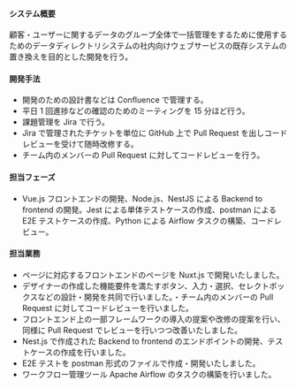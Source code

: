 #### システム概要

顧客・ユーザーに関するデータのグループ全体で一括管理をするために使用するためのデータディレクトリシステムの社内向けウェブサービスの既存システムの置き換えを目的とした開発を行う。

#### 開発手法

- 開発のための設計書などは Confluence で管理する。
- 平日 1 回進捗などの確認のためのミーティングを 15 分ほど行う。
- 課題管理を Jira で行う。
- Jira で管理されたチケットを単位に GitHub 上で Pull Request を出しコードレビューを受けて随時改修する。
- チーム内のメンバーの Pull Request に対してコードレビューを行う。

#### 担当フェーズ

- Vue.js フロントエンドの開発、Node.js、NestJS による Backend to frontend の開発。Jest による単体テストケースの作成、postman による E2E テストケースの作成、Python による Airflow タスクの構築、コードレビュー。

#### 担当業務

- ページに対応するフロントエンドのページを Nuxt.js で開発いたしました。
- デザイナーの作成した機能要件を満たすボタン、入力・選択、セレクトボックスなどの設計・開発を共同で行いました。・チーム内のメンバーの Pull Request に対してコードレビューを行いました。
- フロントエンド上の一部フレームワークの導入の提案や改修の提案を行い、同様に Pull Request でレビューを行いつつ改善いたしました。
- Nest.js で作成された Backend to frontend のエンドポイントの開発、テストケースの作成を行いました。
- E2E テストを postman 形式のファイルで作成・開発いたしました。
- ワークフロー管理ツール Apache Airflow のタスクの構築を行いました。
